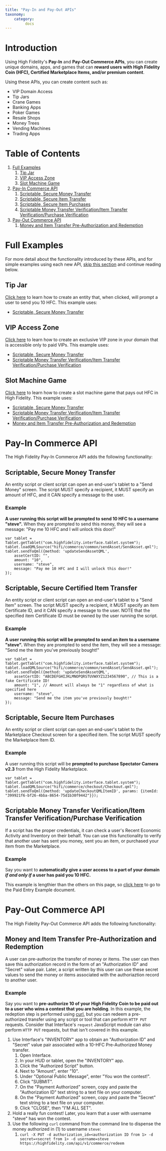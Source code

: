 ```yaml
---
title: "Pay-In and Pay-Out APIs"
taxonomy:
    category:
         docs
---
```


# Introduction

Using High Fidelity's **Pay-In** and **Pay-Out Commerce APIs**, you can create unique domains, apps, and games that can **reward users with High Fidelity Coin (HFC), Certified Marketplace Items, and/or premium content**.

Using these APIs, you can create content such as:
* VIP Domain Access
* Tip Jars
* Crane Games
* Banking Apps
* Poker Games
* Resale Shops
* Money Trees
* Vending Machines
* Trading Apps

# Table of Contents
1. [Full Examples](#examples)
    1. [Tip Jar](#tipJar)
    2. [VIP Access Zone](#vipZone)
    3. [Slot Machine Game](#slotMachine)
2. [Pay-In Commerce API](#payIn)
    1. [Scriptable, Secure Money Transfer](#moneyTransfer)
    2. [Scriptable, Secure Item Transfer](#itemTransfer)
    3. [Scriptable, Secure Item Purchases](#itemPurchases)
    4. [Scriptable Money Transfer Verification/Item Transfer Verification/Purchase Verification](#transferVerification)
3. [Pay-Out Commerce API](#payOut)
    1. [Money and Item Transfer Pre-Authorization and Redemption](#preAuth)

# Full Examples <a name="examples"></a>
For more detail about the functionality introduced by these APIs, and for simple examples using each new API, [skip this section](#payIn) and continue reading below.

## Tip Jar <a name="tipJar"></a>
[Click here](./tip-jar-example) to learn how to create an entity that, when clicked, will prompt a user to send you 10 HFC.
This example uses:
* [Scriptable, Secure Money Transfer](#moneyTransfer)

## VIP Access Zone <a name="vipZone"></a>
[Click here](./paid-entry-example) to learn how to create an exclusive VIP zone in your domain that is accessible only to paid VIPs.
This example uses:
* [Scriptable, Secure Money Transfer](#moneyTransfer)
* [Scriptable Money Transfer Verification/Item Transfer Verification/Purchase Verification](#transferVerification)

## Slot Machine Game <a name="slotMachine"></a>
[Click here](./slot-machine-example) to learn how to create a slot machine game that pays out HFC in High Fidelity.
This example uses:
* [Scriptable, Secure Money Transfer](#moneyTransfer)
* [Scriptable Money Transfer Verification/Item Transfer Verification/Purchase Verification](#transferVerification)
* [Money and Item Transfer Pre-Authorization and Redemption](#preAuth)

# Pay-In Commerce API <a name="payIn"></a>
The High Fidelity Pay-In Commerce API adds the following functionality:

## Scriptable, Secure Money Transfer <a name="moneyTransfer"></a>
An entity script or client script can open an end-user's tablet to a "Send Money" screen.
The script MUST specify a recipient, it MUST specify an amount of HFC, and it CAN specify a message to the user.

### Example
**A user running this script will be prompted to send 10 HFC to a username "steve".** When they are prompted to send this money, they will see a message: "Pay me 10 HFC and I will unlock this door!"

```
var tablet = Tablet.getTablet("com.highfidelity.interface.tablet.system");
tablet.loadQMLSource("hifi/commerce/common/sendAsset/SendAsset.qml");
tablet.sendToQml({method: 'updateSendAssetQML',
	assetCertID: "",
    amount: "10",
    username: "steve",
    message: "Pay me 10 HFC and I will unlock this door!"
});
```

## Scriptable, Secure Certified Item Transfer <a name="itemTransfer"></a>
An entity script or client script can open an end-user's tablet to a "Send Item" screen.
The script MUST specify a recipient, it MUST specify an item Certificate ID, and it CAN specify a message to the user.
NOTE that the specified item Certificate ID must be owned by the user running the script.

### Example
**A user running this script will be prompted to send an item to a username "steve".** When they are prompted to send the item, they will see a message: "Send me the item you've previously bought!"

```
var tablet = Tablet.getTablet("com.highfidelity.interface.tablet.system");
tablet.loadQMLSource("hifi/commerce/common/sendAsset/SendAsset.qml");
tablet.sendToQml({method: 'updateSendAssetQML',
	assetCertID: "ABCDEFGHIJKLMNOPQRSTUVWXYZ1234567890", // This is a fake Certificate ID!
    amount: "1", // Amount will always be "1" regardless of what is specified here
    username: "steve",
    message: "Send me the item you've previously bought!"
});
```

## Scriptable, Secure Item Purchases <a name="itemPurchases"></a>
An entity script or client script can open an end-user's tablet to the Marketplace Checkout screen for a specified item.
The script MUST specify the Marketplace Item ID.

### Example
A user running this script will be **prompted to purchase Spectator Camera v2.3** from the High Fidelity Marketplace.

```
var tablet = Tablet.getTablet("com.highfidelity.interface.tablet.system");
tablet.loadQMLSource("hifi/commerce/checkout/Checkout.qml");
tablet.sendToQml({method: 'updateCheckoutQMLItemID', params: {itemId: "399921f6-bf26-4bba-8654-75d1b30f9442"}});
```

## Scriptable Money Transfer Verification/Item Transfer Verification/Purchase Verification <a name="transferVerification"></a>
If a script has the proper credentials, it can check a user's Recent Economic Activity and Inventory on their behalf. You can use this functionality to verify that another user has sent you money, sent you an item, or purchased your item from the Marketplace.

### Example
Say you want to **automatically give a user access to a part of your domain _if and only if_ a user has paid you 10 HFC.**

This example is lengthier than the others on this page, so [click here](./paid-entry-example) to go to the Paid Entry Example document.

# Pay-Out Commerce API <a name="payOut"></a>
The High Fidelity Pay-Out Commerce API adds the following functionality:

## Money and Item Transfer Pre-Authorization and Redemption <a name="preAuth"></a>
A user can pre-authorize the transfer of money or items. The user can then save this authorization record in the form of an "Authorization ID" and "Secret" value pair.
Later, a script written by this user can use these secret values to send the money or items associated with the authoriaztion record to another user.

### Example
Say you want to **pre-authorize 10 of your High Fidelity Coin to be paid out to a user who wins a contest that you are holding**. In this example, the redeption step is performed using [curl](https://curl.haxx.se/), but you can redeem a pre-authorized transfer using any script or tool that can perform `HTTP PUT` requests. Consider that Interface's `request` JavaScript module can also perform `HTTP PUT` requests, but that isn't covered in this example.

1. Use Interface's "INVENTORY" app to obtain an "Authorization ID" and "Secret" value pair associated with a 10-HFC Pre-Authorized Money transfer.
    1. Open Interface.
    2. In your HUD or tablet, open the "INVENTORY" app.
    3. Click the "Authorized Script" button.
    4. Next to "Amount", enter "10".
    5. Under "Optional Public Message", enter "You won the contest!".
    6. Click "SUBMIT".
    7. On the "Payment Authorized" screen, copy and paste the "Authorization ID" text string to a text file on your computer.
    8. On the "Payment Authorized" screen, copy and paste the "Secret" text string to a text file on your computer.
    9. Click "CLOSE", then "I'M ALL SET".
2. Hold a really fun contest! Later, you learn that a user with username "steve" has won the contest.
3. Use the following `curl` command from the command line to dispense the money authorized in (1) to username `steve`:
    1. `curl -X PUT -d authorization_id=<authorization ID from 1> -d secret=<secret from 1> -d username=steve https://highfidelity.com/api/v1/commerce/redeem`
